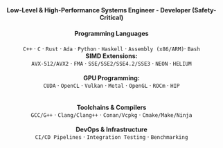 <div align="center">
<b>Low-Level & High-Performance Systems Engineer - Developer (Safety-Critical)</b>  

#### **Programming Languages**  
`C++` · `C` · `Rust` · `Ada` · `Python` · `Haskell` · `Assembly (x86/ARM)`· `Bash`  
**SIMD Extensions:**  
  `AVX-512/AVX2` · `FMA` · `SSE/SSE2/SSE4.2/SSE3` · `NEON` · `HELIUM` 
<br>
<br>
**GPU Programming:**  
  `CUDA` · `OpenCL` · `Vulkan` · `Metal` · `OpenGL` · `ROCm` · `HIP`  
<br>
<br>
 **Toolchains & Compilers**  
`GCC/G++` · `Clang/Clang++` · `Conan/Vcpkg` · `Cmake/Make/Ninja`  
<br> **DevOps & Infrastructure**  
`CI/CD Pipelines` · `Integration Testing` · `Benchmarking`  

</div>
